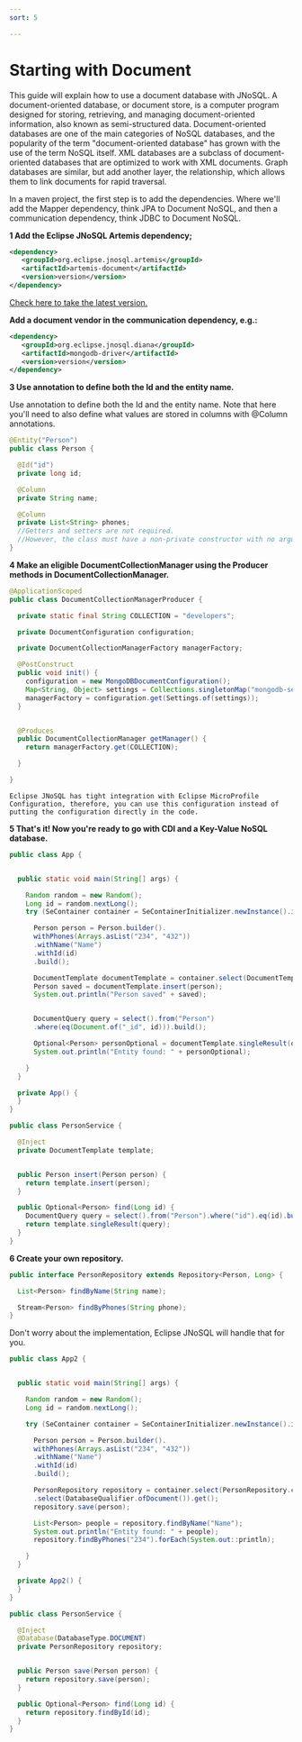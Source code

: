 ```yaml
---
sort: 5

---
```


# Starting with Document



This guide will explain how to use a document database with JNoSQL. 
A document-oriented database, or document store, is a computer program designed for storing, retrieving, and managing document-oriented information, also known as semi-structured data.
Document-oriented databases are one of the main categories of NoSQL databases, and the popularity of the term "document-oriented database" has grown with the use of the term NoSQL itself. XML databases are a subclass of document-oriented databases that are optimized to work with XML documents. Graph databases are similar, but add another layer, the relationship, which allows them to link documents for rapid traversal.

In a maven project, the first step is to add the dependencies. Where we'll add the Mapper dependency, think JPA to Document NoSQL, and then a communication dependency, think JDBC to Document NoSQL. 

**1 Add the Eclipse JNoSQL Artemis dependency;**

```xml
<dependency>
   <groupId>org.eclipse.jnosql.artemis</groupId>
   <artifactId>artemis-document</artifactId>
   <version>version</version>
</dependency>
```

[Check here to take the latest version.](https://mvnrepository.com/artifact/org.eclipse.jnosql.artemis/artemis-document)

**Add a document vendor in the communication dependency, e.g.:** 

```xml
<dependency>
   <groupId>org.eclipse.jnosql.diana</groupId>
   <artifactId>mongodb-driver</artifactId>
   <version>version</version>
</dependency>
```

**3 Use annotation to define both the Id and the entity name.**

Use annotation to define both the Id and the entity name. Note that here you'll need to also define what values are stored in columns with @Column annotations.

```java
@Entity("Person")
public class Person {

  @Id("id")
  private long id;

  @Column
  private String name;

  @Column
  private List<String> phones;
  //Getters and setters are not required.
  //However, the class must have a non-private constructor with no arguments.
}
```

**4 Make an eligible **DocumentCollectionManager** using the Producer methods in DocumentCollectionManager.**

```java
@ApplicationScoped
public class DocumentCollectionManagerProducer {

  private static final String COLLECTION = "developers";

  private DocumentConfiguration configuration;

  private DocumentCollectionManagerFactory managerFactory;

  @PostConstruct
  public void init() {
    configuration = new MongoDBDocumentConfiguration();
    Map<String, Object> settings = Collections.singletonMap("mongodb-server-host-1", "localhost:27017");
    managerFactory = configuration.get(Settings.of(settings));
  }


  @Produces
  public DocumentCollectionManager getManager() {
    return managerFactory.get(COLLECTION);

  }

}

```

```tip
Eclipse JNoSQL has tight integration with Eclipse MicroProfile Configuration, therefore, you can use this configuration instead of putting the configuration directly in the code.
```

**5 That's it! Now you're ready to go with CDI and a Key-Value NoSQL database.**

```java
public class App {


  public static void main(String[] args) {

    Random random = new Random();
    Long id = random.nextLong();
    try (SeContainer container = SeContainerInitializer.newInstance().initialize()) {

      Person person = Person.builder().
      withPhones(Arrays.asList("234", "432"))
      .withName("Name")
      .withId(id)
      .build();

      DocumentTemplate documentTemplate = container.select(DocumentTemplate.class).get();
      Person saved = documentTemplate.insert(person);
      System.out.println("Person saved" + saved);


      DocumentQuery query = select().from("Person")
      .where(eq(Document.of("_id", id))).build();

      Optional<Person> personOptional = documentTemplate.singleResult(query);
      System.out.println("Entity found: " + personOptional);

    }
  }

  private App() {
  }
}
```

```java
public class PersonService {

  @Inject
  private DocumentTemplate template;


  public Person insert(Person person) {
    return template.insert(person);
  }

  public Optional<Person> find(Long id) {
    DocumentQuery query = select().from("Person").where("id").eq(id).build();
    return template.singleResult(query);
  }
}
```

**6 Create your own repository.**

```java
public interface PersonRepository extends Repository<Person, Long> {

  List<Person> findByName(String name);

  Stream<Person> findByPhones(String phone);
}
```

Don't worry about the implementation, Eclipse JNoSQL will handle that for you.

```java
public class App2 {


  public static void main(String[] args) {

    Random random = new Random();
    Long id = random.nextLong();

    try (SeContainer container = SeContainerInitializer.newInstance().initialize()) {

      Person person = Person.builder().
      withPhones(Arrays.asList("234", "432"))
      .withName("Name")
      .withId(id)
      .build();

      PersonRepository repository = container.select(PersonRepository.class)
      .select(DatabaseQualifier.ofDocument()).get();
      repository.save(person);

      List<Person> people = repository.findByName("Name");
      System.out.println("Entity found: " + people);
      repository.findByPhones("234").forEach(System.out::println);

    }
  }

  private App2() {
  }
}

```

```java
public class PersonService {

  @Inject
  @Database(DatabaseType.DOCUMENT)
  private PersonRepository repository;


  public Person save(Person person) {
    return repository.save(person);
  }

  public Optional<Person> find(Long id) {
    return repository.findById(id);
  }
}
```